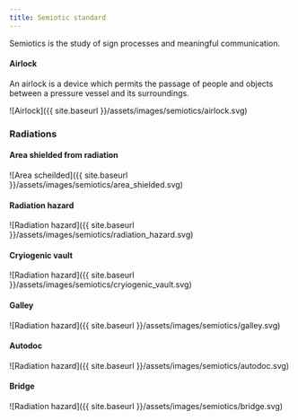 ```yaml
---
title: Semiotic standard
---
```


Semiotics is the study of sign processes and meaningful communication.

#### Airlock

An airlock is a device which permits the passage of people and objects between a pressure vessel and its surroundings.

![Airlock]({{ site.baseurl }}/assets/images/semiotics/airlock.svg)

### Radiations

#### Area shielded from radiation

![Area scheilded]({{ site.baseurl }}/assets/images/semiotics/area_shielded.svg)

#### Radiation hazard

![Radiation hazard]({{ site.baseurl }}/assets/images/semiotics/radiation_hazard.svg)

#### Cryiogenic vault

![Radiation hazard]({{ site.baseurl }}/assets/images/semiotics/cryiogenic_vault.svg)

#### Galley

![Radiation hazard]({{ site.baseurl }}/assets/images/semiotics/galley.svg)

#### Autodoc

![Radiation hazard]({{ site.baseurl }}/assets/images/semiotics/autodoc.svg)

#### Bridge

![Radiation hazard]({{ site.baseurl }}/assets/images/semiotics/bridge.svg)
